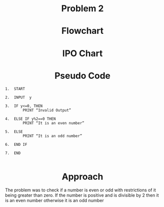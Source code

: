 <h1 align=center> <b>Problem 2</b>

<h1 align=center>Flowchart</h1>

<h1 align=center>IPO Chart</h1>

<h1 align=center>Pseudo Code</h1>

```
1.	START

2.	INPUT  y 

3.	IF y<=0, THEN 
        PRINT “Invalid Output”
        
4.	ELSE IF y%2==0 THEN
        PRINT “It is an even number”

5.	ELSE 
        PRINT “It is an odd number”

6.	END IF

7.	END


```
<h1 align=center>Approach</h1>
The problem was to check if a number is even or odd with restrictions of it being greater than zero. If the number is positive and is divisible by 2 then it is an even number otherwise it is an odd number 